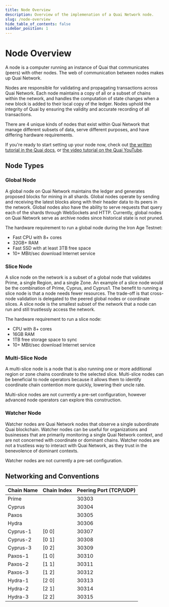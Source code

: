 ```yaml
---
title: Node Overview
description: Overview of the implemenation of a Quai Network node.
slug: /node-overview
hide_table_of_contents: false
sidebar_position: 1
---
```


# Node Overview

A node is a computer running an instance of Quai that communicates (peers) with other nodes. The web of communication between nodes makes up Quai Network.

Nodes are responsible for validating and propagating transactions across Quai Network. Each node maintains a copy of all or a subset of chains within the network, and handles the computation of state changes when a new block is added to their local copy of the ledger. Nodes uphold the integrity of Quai by ensuring the validity and accurate recording of all transactions.

There are 4 unique kinds of nodes that exist within Quai Network that manage different subsets of data, serve different purposes, and have differing hardware requirements.

If you're ready to start setting up your node now, check out [the written tutorial in the Quai docs](https://docs.quai.network/node/node-overview/run-a-node), or [the video tutorial on the Quai YouTube](https://www.youtube.com/watch?v=eKk8b5-7TMk).

## Node Types

### Global Node

A global node on Quai Network maintains the ledger and generates proposed blocks for mining in all shards. Global nodes operate by sending and receiving the latest blocks along with their header data to its peers in the network. Global nodes also have the ability to serve requests that query each of the shards through WebSockets and HTTP. Currently, global nodes on Quai Network serve as archive nodes since historical state is not pruned.

The hardware requirement to run a global node during the Iron Age Testnet:

* Fast CPU with 8+ cores
* 32GB+ RAM
* Fast SSD with at least 3TB free space
* 10+ MBit/sec download Internet service

### Slice Node

A slice node on the network is a subset of a global node that validates Prime, a single Region, and a single Zone. An example of a slice node would be the combination of Prime, Cyprus, and Cyprus1. The benefit to running a slice node is that a node needs fewer resources. The trade-off is that cross-node validation is delegated to the peered global nodes or coordinate slices. A slice node is the smallest subset of the network that a node can run and still trustlessly access the network.

The hardware requirement to run a slice node:

* CPU with 8+ cores
* 16GB RAM
* 1TB free storage space to sync
* 10+ MBit/sec download Internet service

### Multi-Slice Node

A multi-slice node is a node that is also running one or more additional region or zone chains coordinate to the selected slice. Multi-slice nodes can be beneficial to node operators because it allows them to identify coordinate chain contention more quickly, lowering their uncle rate.

Multi-slice nodes are not currently a pre-set configuration, however advanced node operators can explore this construction.

### Watcher Node

Watcher nodes are Quai Network nodes that observe a single subordinate Quai blockchain. Watcher nodes can be useful for organizations and businesses that are primarily monitoring a single Quai Network context, and are not concerned with coordinate or dominant chains. Watcher nodes are not a trustless way to interact with Quai Network, as they trust in the benevolence of dominant contexts.

Watcher nodes are not currently a pre-set configuration.

## Networking and Conventions

|  Chain Name | Chain Index | Peering Port (TCP/UDP) |
| ----------- | ----------- | ---------------------- |
| Prime       |             | 30303                  |
| Cyprus      |             | 30304                  |
| Paxos       |             | 30305                  |
| Hydra       |             | 30306                  |
| Cyprus-1    | [0 0]       | 30307                  |
| Cyprus-2    | [0 1]       | 30308                  |
| Cyprus-3    | [0 2]       | 30309                  |
| Paxos-1     | [1 0]       | 30310                  |
| Paxos-2     | [1 1]       | 30311                  |
| Paxos-3     | [1 2]       | 30312                  |
| Hydra-1     | [2 0]       | 30313                  |
| Hydra-2     | [2 1]       | 30314                  |
| Hydra-3     | [2 2]       | 30315                  |